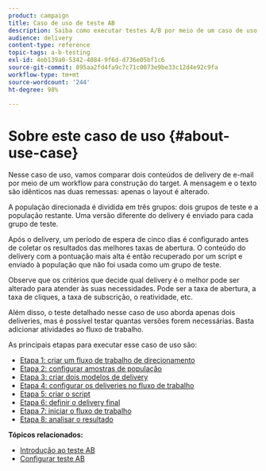 ```yaml
---
product: campaign
title: Caso de uso de teste AB
description: Saiba como executar testes A/B por meio de um caso de uso dedicado.
audience: delivery
content-type: reference
topic-tags: a-b-testing
exl-id: 4eb139a0-5342-4084-9f6d-d736e05bf1c6
source-git-commit: 895aa2fd4fa9c7c71c0073e9be33c12d4e92c9fa
workflow-type: tm+mt
source-wordcount: '244'
ht-degree: 98%

---
```


# Sobre este caso de uso {#about-use-case}

Nesse caso de uso, vamos comparar dois conteúdos de delivery de e-mail por meio de um workflow para construção do target. A mensagem e o texto são idênticos nas duas remessas: apenas o layout é alterado.

A população direcionada é dividida em três grupos: dois grupos de teste e a população restante. Uma versão diferente do delivery é enviado para cada grupo de teste.

Após o delivery, um período de espera de cinco dias é configurado antes de coletar os resultados das melhores taxas de abertura. O conteúdo do delivery com a pontuação mais alta é então recuperado por um script e enviado à população que não foi usada como um grupo de teste.

Observe que os critérios que decide qual delivery é o melhor pode ser alterado para atender às suas necessidades. Pode ser a taxa de abertura, a taxa de cliques, a taxa de subscrição, o reatividade, etc.

Além disso, o teste detalhado nesse caso de uso aborda apenas dois deliveries, mas é possível testar quantas versões forem necessárias. Basta adicionar atividades ao fluxo de trabalho.

As principais etapas para executar esse caso de uso são:

* [Etapa 1: criar um fluxo de trabalho de direcionamento](../../delivery/using/a-b-testing-uc-targeting-workflow.md)
* [Etapa 2: configurar amostras de população](../../delivery/using/a-b-testing-uc-population-samples.md)
* [Etapa 3: criar dois modelos de delivery](../../delivery/using/a-b-testing-uc-delivery-templates.md)
* [Etapa 4: configurar os deliveries no fluxo de trabalho](../../delivery/using/a-b-testing-uc-configuring-deliveries.md)
* [Etapa 5: criar o script](../../delivery/using/a-b-testing-uc-script.md)
* [Etapa 6: definir o delivery final](../../delivery/using/a-b-testing-uc-final-delivery.md)
* [Etapa 7: iniciar o fluxo de trabalho](../../delivery/using/a-b-testing-uc-start-workflow.md)
* [Etapa 8: analisar o resultado](../../delivery/using/a-b-testing-uc-analyzing.md)

**Tópicos relacionados:**

* [Introdução ao teste AB](../../delivery/using/get-started-a-b-testing.md)
* [Configurar teste AB](../../delivery/using/configuring-a-b-testing.md)
